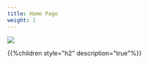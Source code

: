 ```yaml
---
title: Home Page 
weight: 1
---
```

![](/images/logopreview.png?height=100px&classes=border,shadow)

{{%children style="h2" description="true"%}}
